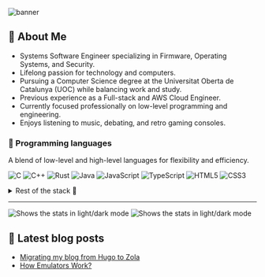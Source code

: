 ![banner](https://github.com/user-attachments/assets/f2a9723a-aae5-4128-b978-c15bc188efca)

## 🚀 About Me

- Systems Software Engineer specializing in Firmware, Operating Systems, and Security.
- Lifelong passion for technology and computers.
- Pursuing a Computer Science degree at the Universitat Oberta de Catalunya (UOC) while balancing work and study.
- Previous experience as a Full-stack and AWS Cloud Engineer.
- Currently focused professionally on low-level programming and engineering.
- Enjoys listening to music, debating, and retro gaming consoles.

### 🔧 Programming languages

A blend of low-level and high-level languages for flexibility and efficiency.

![C](https://img.shields.io/badge/C-00599C?style=for-the-badge&logo=c&logoColor=white)
![C++](https://img.shields.io/badge/C%2B%2B-00599C?style=for-the-badge&logo=c%2B%2B&logoColor=white)
![Rust](https://img.shields.io/badge/Rust-black?style=for-the-badge&logo=rust&logoColor=#E57324)
![Java](https://img.shields.io/badge/Java-orange?style=for-the-badge&logo=java)
![JavaScript](https://img.shields.io/badge/JavaScript-323330?style=for-the-badge&logo=javascript&logoColor=F7DF1E)
![TypeScript](https://img.shields.io/badge/TypeScript-007ACC?style=for-the-badge&logo=typescript&logoColor=white)
![HTML5](https://img.shields.io/badge/HTML5-E34F26?style=for-the-badge&logo=html5&logoColor=white)
![CSS3](https://img.shields.io/badge/CSS3-1572B6?style=for-the-badge&logo=css3&logoColor=white)

<details closed>
<summary>Rest of the stack 🔩</summary>
  
### 🎮 Graphics & Game Development

#### Graphic APIs

Working with advanced graphics rendering techniques.

![OpenGL](https://img.shields.io/badge/OpenGL-FFFFFF?style=for-the-badge&logo=opengl)
![Vulkan](https://img.shields.io/badge/Vulkan-a51e22?style=for-the-badge&logo=vulkan)

#### Graphics Frameworks

Tools for game and multimedia application development.

![SDL](https://img.shields.io/badge/SDL-173556?style=for-the-badge&logo=sdl)

### 🔧 Package Managers

Streamlining package management for smoother development.

![Cargo](https://img.shields.io/badge/Cargo-black?style=for-the-badge&logo=rust&logoColor=#E57324)
![VCPKG](https://img.shields.io/badge/VCPKG-666666?style=for-the-badge&logo=microsoft&logoColor=white)
![NPM](https://img.shields.io/badge/npm-CB3837?style=for-the-badge&logo=npm&logoColor=white)
![Maven](https://img.shields.io/badge/apache_maven-C71A36?style=for-the-badge&logo=apachemaven&logoColor=white)

### 🔨 Build Systems

Automating builds and managing dependencies.

![Make](https://img.shields.io/badge/Make-666666?style=for-the-badge&logo=make&logoColor=white)
![CMake](https://img.shields.io/badge/CMake-064F8C?style=for-the-badge&logo=cmake&logoColor=white)

### ⚙️ Scripting

Handling automation tasks and system scripting.

![Bash](https://img.shields.io/badge/Shell_Script-121011?style=for-the-badge&logo=gnu-bash&logoColor=white)

### 🚢 Containerization

Containers for efficient deployment and management.

![Docker](https://img.shields.io/badge/Docker-2CA5E0?style=for-the-badge&logo=docker&logoColor=white)
![Kubernetes](https://img.shields.io/badge/kubernetes-326ce5.svg?&style=for-the-badge&logo=kubernetes&logoColor=white)

### 🧑‍💻 Version Control & Code Review

Managing source code and collaboration.

![git](https://img.shields.io/badge/GIT-E44C30?style=for-the-badge&logo=git&logoColor=white)
![SVN](https://img.shields.io/badge/SVN-709ac8?style=for-the-badge&logo=svn&logoColor=white)
![Gerrit](https://img.shields.io/badge/Gerrit-242169?style=for-the-badge&logo=gerrit&logoColor=white)
![GitHub](https://img.shields.io/badge/GitHub-100000?style=for-the-badge&logo=github&logoColor=white)
![GitLab](https://img.shields.io/badge/GitLab-330F63?style=for-the-badge&logo=gitlab&logoColor=white)
![BitBucket](https://img.shields.io/badge/Bitbucket-0747a6?style=for-the-badge&logo=bitbucket&logoColor=white)

### 🛠️ CI/CD

Automating testing and deployment.

![GH Actions](https://img.shields.io/badge/GitHub_Actions-2088FF?style=for-the-badge&logo=github-actions&logoColor=white)
![Jenkins](https://img.shields.io/badge/Jenkins-49728B?style=for-the-badge&logo=jenkins&logoColor=white)

### 📚 Documentation

Creating clear, efficient, and maintainable docs.

![Markdown](https://img.shields.io/badge/Markdown-000000?style=for-the-badge&logo=markdown&logoColor=white)
![LaTeX](https://img.shields.io/badge/LaTeX-47A141?style=for-the-badge&logo=LaTeX&logoColor=white)

### ☁️ Cloud Platforms

Cloud services for scaling and deployment.

![AWS](https://img.shields.io/badge/Amazon_AWS-FF9900?style=for-the-badge&logo=amazonaws&logoColor=white)

### 📦 Static Site Generators

For building fast, efficient websites.

![Hugo](https://img.shields.io/badge/Hugo-FF4088?style=for-the-badge&logo=hugo&logoColor=white)
![Jekyll](https://img.shields.io/badge/Jekyll-CC0000?style=for-the-badge&logo=Jekyll&logoColor=white)

### 🗄️ Databases

Managing both relational and NoSQL databases.

![MSSQL](https://img.shields.io/badge/Microsoft_SQL_Server-CC2927?style=for-the-badge&logo=microsoft-sql-server&logoColor=white)
![MySQL](https://img.shields.io/badge/MySQL-005C84?style=for-the-badge&logo=mysql&logoColor=white)
![SQLite](https://img.shields.io/badge/Sqlite-003B57?style=for-the-badge&logo=sqlite&logoColor=white)
![MongoDB](https://img.shields.io/badge/MongoDB-4EA94B?style=for-the-badge&logo=mongodb&logoColor=white)

### ⚙️ Full-Stack Frameworks

Building end-to-end web applications.

![Angular](https://img.shields.io/badge/Angular-DD0031?style=for-the-badge&logo=angular&logoColor=white)
![Spring](https://img.shields.io/badge/Spring-6DB33F?style=for-the-badge&logo=spring&logoColor=white)
![SpringBoot](https://img.shields.io/badge/Spring_Boot-6DB33F?style=for-the-badge&logo=spring-boot&logoColor=white)

</details>

---

<picture>
  <source media="(prefers-color-scheme: dark)" srcset="https://api.githubtrends.io/user/svg/cakehonolulu/repos?time_range=one_year&loc_metric=changed&theme=dark">
  <source media="(prefers-color-scheme: light)" srcset="https://api.githubtrends.io/user/svg/cakehonolulu/repos?time_range=one_year&loc_metric=changed&theme=classic">
  <img alt="Shows the stats in light/dark mode" src="https://api.githubtrends.io/user/svg/cakehonolulu/repos?time_range=one_year&loc_metric=changed&theme=dark">
</picture>

  
<picture>
  <source media="(prefers-color-scheme: dark)" srcset="https://api.githubtrends.io/user/svg/cakehonolulu/langs?time_range=one_year&use_percent=True&loc_metric=changed&theme=dark">
  <source media="(prefers-color-scheme: light)" srcset="https://api.githubtrends.io/user/svg/cakehonolulu/langs?time_range=one_year&use_percent=True&loc_metric=changed&theme=classic">
  <img alt="Shows the stats in light/dark mode" src="https://api.githubtrends.io/user/svg/cakehonolulu/langs?time_range=one_year&use_percent=True&loc_metric=changed&theme=dark">
</picture>
    

## 📄 Latest blog posts
<!-- BLOG-POST-LIST:START -->
- [Migrating my blog from Hugo to Zola](https://cakehonolulu.github.io/hugo-to-zola-migration/)
- [How Emulators Work?](https://cakehonolulu.github.io/how-emulators-work/)
<!-- BLOG-POST-LIST:END -->
